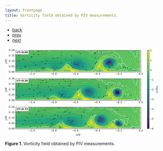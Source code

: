 ```yaml
---
layout: frontpage
title: Vorticity field obtained by PIV measurements.
---
```


<div class="navbar">
  <div class="navbar-inner">
      <ul class="nav">
        <li><a href="../../index.html">back</a></li>
          <li><a href="iplotCorr.html">prev</a></li>
          <li><a href="samplemixups_fig7.html">next</a></li>
      </ul>
  </div>
</div>


![Vorticity field obstained by PIV](../../assets/pics/vorticity.png)

**Figure 1**.
Vorticity field obtained by PIV measurements.
